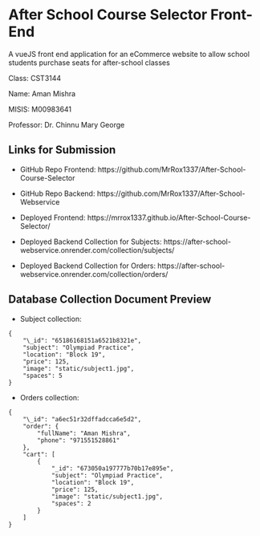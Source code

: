 # After School Course Selector Front-End

A vueJS front end application for an eCommerce website to allow school students purchase seats for after-school classes

<p>Class: CST3144</p>

<p>Name: Aman Mishra</p>

<p>MISIS: M00983641</p>

<p>Professor: Dr. Chinnu Mary George</p>

## Links for Submission

-   <p>GitHub Repo Frontend: https://github.com/MrRox1337/After-School-Course-Selector</p>
-   <p>GitHub Repo Backend: https://github.com/MrRox1337/After-School-Webservice</p>
-   <p>Deployed Frontend: https://mrrox1337.github.io/After-School-Course-Selector/</p>
-   <p>Deployed Backend Collection for Subjects: https://after-school-webservice.onrender.com/collection/subjects/</p>
-   <p>Deployed Backend Collection for Orders: https://after-school-webservice.onrender.com/collection/orders/</p>

## Database Collection Document Preview

-   Subject collection:

```
{
    "\_id": "65186168151a6521b8321e",
    "subject": "Olympiad Practice",
    "location": "Block 19",
    "price": 125,
    "image": "static/subject1.jpg",
    "spaces": 5
}
```

-   Orders collection:

```
{
    "\_id": "a6ec51r32dffadcca6e5d2",
    "order": {
        "fullName": "Aman Mishra",
        "phone": "971551528861"
    },
    "cart": [
        {
            "_id": "673050a197777b70b17e895e",
            "subject": "Olympiad Practice",
            "location": "Block 19",
            "price": 125,
            "image": "static/subject1.jpg",
            "spaces": 2
        }
    ]
}
```
